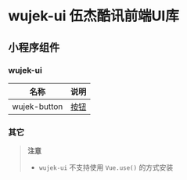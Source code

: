 # wujek-ui 伍杰酷讯前端UI库

## 小程序组件
### wujek-ui
|名称|说明|
|---|---|
|wujek-button|[按钮]()|


### 其它
> **注意**
> - `wujek-ui` 不支持使用 `Vue.use()` 的方式安装
